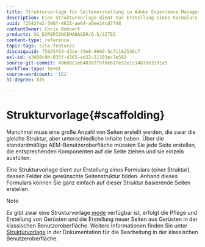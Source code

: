 ```yaml
---
title: Strukturvorlage für Seitenerstellung in Adobe Experience Manager
description: Eine Strukturvorlage dient zur Erstellung eines Formulars mit Feldern, die die gewünschte Seitenstruktur bilden. Anhand dieses Formulars können Sie ganz einfach auf dieser Struktur basierende Seiten erstellen.
uuid: f2542fe2-598f-4631-ae64-a6ee14cd7748
contentOwner: Chris Bohnert
products: SG_EXPERIENCEMANAGER/6.5/SITES
content-type: reference
topic-tags: site-features
discoiquuid: f5025f64-d3ce-43e8-9666-5c7c162536c7
exl-id: e3488c9d-035f-4165-ad32-21103ec7e581
source-git-commit: 49688c1e64038ff5fde617e52e1c14878e3191e5
workflow-type: tm+mt
source-wordcount: '151'
ht-degree: 83%

---
```


# Strukturvorlage{#scaffolding}

Manchmal muss eine große Anzahl von Seiten erstellt werden, die zwar die gleiche Struktur, aber unterschiedliche Inhalte haben. Über die standardmäßige AEM-Benutzeroberfläche müssten Sie jede Seite erstellen, die entsprechenden Komponenten auf die Seite ziehen und sie einzeln ausfüllen.

Eine Strukturvorlage dient zur Erstellung eines Formulars (einer Struktur), dessen Felder die gewünschte Seitenstruktur bilden. Anhand dieses Formulars können Sie ganz einfach auf dieser Struktur basierende Seiten erstellen.

>[!NOTE]
>
>Es gibt zwar eine Strukturvorlage [mode](/help/sites-authoring/author-environment-tools.md#page-modes) verfügbar ist, erfolgt die Pflege und Erstellung von Gerüsten und die Erstellung neuer Seiten aus Gerüsten in der klassischen Benutzeroberfläche. Weitere Informationen finden Sie unter [Strukturvorlage](/help/sites-classic-ui-authoring/classic-feature-scaffolding.md) in der Dokumentation für die Bearbeitung in der klassischen Benutzeroberfläche.
